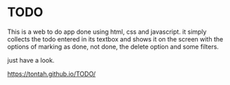 # TODO
This is a web to do app done using html, css and javascript.
it simply collects the todo entered in its textbox and shows it on the screen with the options of marking as done, not done, the delete option and some filters.

just have a look.

https://tontah.github.io/TODO/
